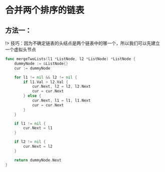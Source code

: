 # 合并两个排序的链表

## 方法一：

!> 技巧：因为不确定链表的头结点是两个链表中的哪一个，所以我们可以先建立一个虚拟头节点

```go
func mergeTwoLists(l1 *ListNode, l2 *ListNode) *ListNode {
	dummyNode := &ListNode{}
	cur := dummyNode

	for l1 != nil && l2 != nil {
		if l1.Val > l2.Val {
			cur.Next, l2 = l2, l2.Next
			cur = cur.Next
		} else {
			cur.Next, l1 = l1, l1.Next
			cur = cur.Next
		}
	}

	if l1 != nil {
		cur.Next = l1
	}

	if l2 != nil {
		cur.Next = l2
	}

	return dummyNode.Next
}
```